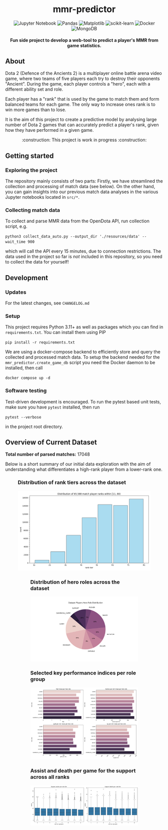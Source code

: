 <div align="center">

<h1>mmr-predictor</h1>

![Jupyter Notebook](https://img.shields.io/badge/jupyter-%23FA0F00.svg?logo=jupyter&logoColor=white) ![Pandas](https://img.shields.io/badge/Pandas-150458?logo=pandas&logoColor=fff) ![Matplotlib](https://custom-icon-badges.demolab.com/badge/Matplotlib-71D291?logo=matplotlib&logoColor=fff) ![scikit-learn](https://img.shields.io/badge/scikit--learn-%23F7931E.svg?logo=scikit-learn&logoColor=white) ![Docker](https://img.shields.io/badge/Docker-2496ED?logo=docker&logoColor=fff) ![MongoDB](https://img.shields.io/badge/MongoDB-%234ea94b.svg?logo=mongodb&logoColor=white)

<h4>Fun side project to develop a web-tool to predict a player's MMR from game statistics. </h4>
</div>

## About
Dota 2 (Defence of the Ancients 2) is a multiplayer online battle arena video game, where two teams of five players each try to destroy their opponents "Ancient". During the game, each player controls a "hero", each with a different ability set and role.

Each player has a "rank" that is used by the game to match them and form balanced teams for each game. The only way to increase ones rank is to win more games than to lose. 

It is the aim of this project to create a predictive model by analysing large number of Dota 2 games that can accurately predict a player's rank, given how they have performed in a given game.

<div align="center">:construction: This project is work in progress :construction:</div>

## Getting started
### Exploring the project
The repository mainly consists of two parts: Firstly, we have streamlined the collection and processing of match data (see below). On the other hand, you can gain insights into our previous match data analyses in the various Jupyter notebooks located in `src/*`.

### Collecting match data
To collect and parse MMR data from the OpenDota API, run collection script, e.g.

`python3 collect_data_auto.py --output_dir './resources/data' --wait_time 900`

which will call the API every 15 minutes, due to connection restrictions. The data used in the project so far is _not_ included in this repository, so you need to collect the data for yourself!

## Development
### Updates
For the latest changes, see `CHANGELOG.md`

### Setup
This project requires Python 3.11+ as well as packages which you can find in `requirements.txt`. You can install them using PIP

`pip install -r requirements.txt`

We are using a docker-compose backend to efficiently store and query the collected and processed match data. To setup the backend needed for the `mmr_predictor.create_game_db` script you need the Docker daemon to be installed, then call

`docker compose up -d`

### Software testing
Test-driven development is encouraged. To run the pytest based unit tests, make sure you have `pytest` installed, then run

`pytest --verbose`

in the project root directory.

## Overview of Current Dataset

**Total number of parsed matches:** 17048

Below is a short summary of our initial data exploration with the aim of understanding what differentiates a high-rank player from a lower-rank one.

<figure>
    <h3> Distribution of rank tiers across the dataset</h3>
    <img src="resources/plots/initial_feature_selection/rank_tiers_distribution.png" alt="Rank tier distribution">
<figure>
    <h3>Distribution of hero roles across the dataset</h3>
    <img src="resources/plots/initial_feature_selection/hero_role_distr.png" alt="Hero role distribution">
</figure>

<figure>
    <h3>Selected key performance indices per role group</h3>
    <img src="resources/plots/initial_feature_selection/all_stats_mean_per_role_grid.png" alt="Selected key performance indices (KPI) per role group">
</figure>
<figure>
    <h3>Assist and death per game for the support across all ranks</h3>
    <img src="resources/plots/support_feature_exploration/assist_death_per_rank_all.png" alt ="Selected statistics for the support class">
</figure>